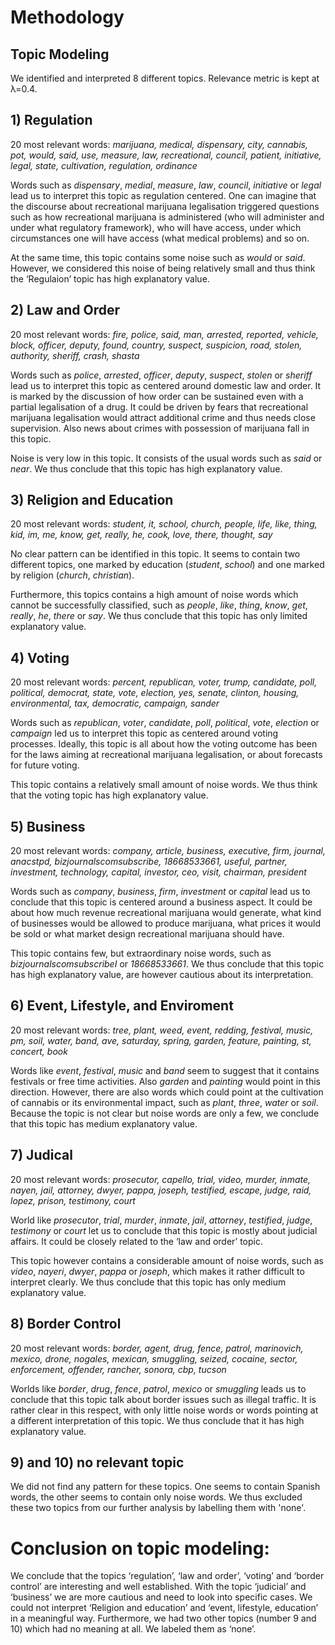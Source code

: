 # Methodology

## Topic Modeling
We identified and interpreted 8 different topics. Relevance metric is kept at λ=0.4.


## 1) Regulation
20 most relevant words: *marijuana, medical, dispensary, city, cannabis, pot, would, said, use, measure, law, recreational, council, patient, initiative, legal, state, cultivation, regulation, ordinance*

Words such as *dispensary*, *medial*, *measure*, *law*, *council*, *initiative* or *legal* lead us to interpret this topic as regulation centered. One can imagine that the discourse about recreational marijuana legalisation triggered questions such as how recreational marijuana is administered (who will administer and under what regulatory framework), who will have access, under which circumstances one will have access (what medical problems) and so on.

At the same time, this topic contains some noise such as *would* or *said*. However, we considered this noise of being relatively small and thus think the ‘Regulaion’ topic has high explanatory value.

## 2) Law and Order
20 most relevant words: *fire, police, said, man, arrested, reported, vehicle, block, officer, deputy, found, country, suspect, suspicion, road, stolen, authority, sheriff, crash, shasta*

Words such as *police*, *arrested*, *officer*, *deputy*, *suspect*, *stolen* or *sheriff* lead us to interpret this topic as centered around domestic law and order. It is marked by the discussion of how order can be sustained even with a partial legalisation of a drug. It could be driven by fears that recreational marijuana legalisation would attract additional crime and thus needs close supervision. Also news about crimes with possession of marijuana fall in this topic.

Noise is very low in this topic. It consists of the usual words such as *said* or *near*. We thus conclude that this topic has high explanatory value.

## 3) Religion and Education 
20 most relevant words: *student, it, school, church, people, life, like, thing, kid, im, me, know, get, really, he, cook, love, there, thought, say*

No clear pattern can be identified in this topic. It seems to contain two different topics, one marked by education (*student*, *school*) and one marked by religion (*church*, *christian*).

Furthermore, this topics contains a high amount of noise words which cannot be successfully classified, such as *people*, *like*, *thing*, *know*, *get*, *really*, *he*, *there* or *say*. We thus conclude that this topic has only limited explanatory value.

## 4) Voting
20 most relevant words: *percent, republican, voter, trump, candidate, poll, political, democrat, state, vote, election, yes, senate, clinton, housing, environmental, tax, democratic, campaign, sander*

Words such as *republican*, *voter*, *candidate*, *poll*, *political*, *vote*, *election* or *campaign* led us to interpret this topic as centered around voting processes. Ideally, this topic is all about how the voting outcome has been for the laws aiming at recreational marijuana legalisation, or about forecasts for future voting.

This topic contains a relatively small amount of noise words. We thus think that the voting topic has high explanatory value.

## 5) Business
20 most relevant words: *company, article, business, executive, firm, journal, anacstpd, bizjournalscomsubscribe, 18668533661, useful, partner, investment, technology, capital, investor, ceo, visit, chairman, president*

Words such as *company*, *business*, *firm*, *investment* or *capital* lead us to conclude that this topic is centered around a business aspect. It could be about how much revenue recreational marijuana would generate, what kind of businesses would be allowed to produce marijuana, what prices it would be sold or what market design recreational marijuana should have.

This topic contains few, but extraordinary noise words, such as *bizjournalscomsubscribeI* or *18668533661*. We thus conclude that this topic has high explanatory value, are however cautious about its interpretation.

## 6) Event, Lifestyle, and Enviroment
20 most relevant words: *tree, plant, weed, event, redding, festival, music, pm, soil, water, band, ave, saturday, spring, garden, feature, painting, st, concert, book*

Words like *event*, *festival*, *music* and *band* seem to suggest that it contains festivals or free time activities. Also *garden* and *painting* would point in this direction. However, there are also words which could point at the cultivation of cannabis or its environmental impact, such as *plant*, *three*, *water* or *soil*. Because the topic is not clear but noise words are only a few, we conclude that this topic has medium explanatory value.

## 7) Judical
20 most relevant words: *prosecutor, capello, trial, video, murder, inmate, nayen, jail, attorney, dwyer, pappa, joseph, testified, escape, judge, raid, lopez, prison, testimony, court*

World like *prosecutor*, *trial*, *murder*, *inmate*, *jail*, *attorney*, *testified*, *judge*, *testimony* or *court* let us to conclude that this topic is mostly about judicial affairs. It could be closely related to the ‘law and order’ topic.

This topic however contains a considerable amount of noise words, such as *video*, *nayeri*, *dwyer*, *pappa* or *joseph*, which makes it rather difficult to interpret clearly. We thus conclude that this topic has only medium explanatory value.

## 8) Border Control
20 most relevant words: *border, agent, drug, fence, patrol, marinovich, mexico, drone, nogales, mexican, smuggling, seized, cocaine, sector, enforcement, offender, rancher, sonora, cbp, tucson*

Worlds like *border*, *drug*, *fence*, *patrol*, *mexico* or *smuggling* leads us to conclude that this topic talk about border issues such as illegal traffic. It is rather clear in this respect, with only little noise words or words pointing at a different interpretation of this topic. We thus conclude that it has high explanatory value.

## 9) and 10) no relevant topic
We did not find any pattern for these topics. One seems to contain Spanish words, the other seems to contain only noise words. We thus excluded these two topics from our further analysis by labelling them with 'none'.

# Conclusion on topic modeling:

We conclude that the topics ‘regulation’, ‘law and order’, ‘voting’ and ‘border control’ are interesting and well established. With the topic ‘judicial’ and ‘business’ we are more cautious and need to look into specific cases. We could not interpret ‘Religion and education’ and ‘event, lifestyle, education’ in a meaningful way. Furthermore, we had two other topics (number 9 and 10) which had no meaning at all. We labeled them as ‘none’.
